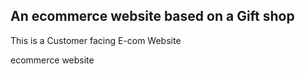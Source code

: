 ## An ecommerce website based on a Gift shop
This is a Customer facing E-com Website



ecommerce website
